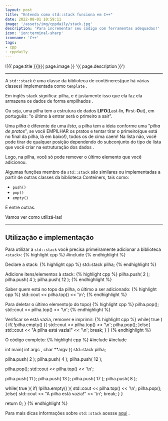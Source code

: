 ```yaml
---
layout: post
title: "Entenda como std::stack funciona em C++"
date: 2022-08-01 10:59:11
image: '/assets/img/cppdaily/stack.jpg'
description: 'Para incrementar seu código com ferramentas adequadas!'
icon: 'ion:terminal-sharp'
iconname: 'C++'
tags:
- cpp
- cppdaily
---
```


![{{ page.title }}]({{ page.image }} '{{ page.description }}')

---

A `std::stack` é uma classe da biblioteca de contêineres(que há várias classes) implementada como `template` .

Em inglês stack significa: pilha, e é justamente isso que ela faz ela armazena os dados de forma empilhados .

Ou seja, uma pilha tem a estrutura de dados **LIFO**(**L**ast-**I**n, **F**irst-**O**ut), em português: "o último à entrar será o primeiro a sair".

Uma *pilha* é diferente de uma *lista*, a pilha tem a ideia conforme uma "*pilha de pratos*", se você EMPILHAR os pratos e tentar tirar o primeiro(que está no final da pilha, lá em baixo!), todos os de cima caem! Na lista não, você pode tirar de qualquer posição dependendo do subconjunto do tipo de lista que você criar na estruturação dos dados .

Logo, na pilha, você só pode remover o último elemento que você adicionou.

Algumas funções membro da `std::stack` são similares ou implementadas a partir de outras classes da biblioteca Conteiners, tais como:
+ `push()`
+ `pop()`
+ `empty()`

E entre outras.

Vamos ver como utilizá-las!

---

## Utilização e implementação
Para utilizar a `std::stack` você precisa primeiramente adicionar a biblioteca `<stack>`:
{% highlight cpp %}
#include <stack>
{% endhighlight %}

Declare a stack:
{% highlight cpp %}
std::stack<int> pilha;
{% endhighlight %}

Adicione itens/elementos à stack:
{% highlight cpp %}
pilha.push( 2 );
pilha.push( 4 );
pilha.push( 12 );
{% endhighlight %}

Saber quem está no topo da pilha, o último a ser adicionado:
{% highlight cpp %}
std::cout << pilha.top() << '\n';
{% endhighlight %}

Para deletar o último elemento(o do topo)
{% highlight cpp %}
pilha.pop();
std::cout << pilha.top() << '\n';
{% endhighlight %}

Verificar se está vazia, remover e imprimir:
{% highlight cpp %}
while( true ){
  if( !pilha.empty() ){
    std::cout << pilha.top() << '\n';
    pilha.pop();
  }else{
    std::cout << "A pilha está vazia!" << '\n';
    break;
  }
}
{% endhighlight %}

O código completo:
{% highlight cpp %}
#include <iostream>
#include <stack> 

int main( int argc , char **argv ){
  std::stack<int> pilha;

  pilha.push( 2 );
  pilha.push( 4 );
  pilha.push( 12 );

  pilha.pop();
  std::cout << pilha.top() << '\n';

  pilha.push( 11 );
  pilha.push( 13 );
  pilha.push( 17 );
  pilha.push( 8 );

  while( true ){
    if( !pilha.empty() ){
      std::cout << pilha.top() << '\n';
      pilha.pop();
    }else{
      std::cout << "A pilha está vazia!" << '\n';
      break;
    }
  }

  return 0;
}
{% endhighlight %}

Para mais dicas informações sobre `std::stack` acesse [aqui](https://en.cppreference.com/w/cpp/container/stack) .

